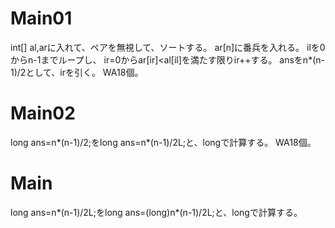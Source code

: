 # Main01
int[] al,arに入れて、ペアを無視して、ソートする。
ar[n]に番兵を入れる。
ilを0からn-1までループし、
ir=0からar[ir]<al[il]を満たす限りir++する。
ansをn*(n-1)/2として、irを引く。
WA18個。

# Main02
long ans=n*(n-1)/2;をlong ans=n*(n-1)/2L;と、longで計算する。
WA18個。

# Main
long ans=n*(n-1)/2L;をlong ans=(long)n*(n-1)/2L;と、longで計算する。

